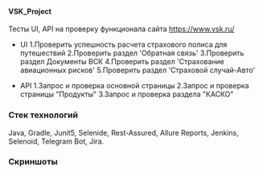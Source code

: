 #### VSK_Project

Тесты UI, API на проверку функционала сайта https://www.vsk.ru/
* UI
1.Проверить успешность расчета страхового полиса для путешествий
2.Проверить раздел 'Обратная связь' 
3.Проверить раздел Документы ВСК
4.Проверить раздел 'Страхование авиационных рисков'
5.Проверить раздел 'Страховой случай-Авто' 

* API
1.Запрос и проверка основной страницы
2.Запрос и проверка страницы "Продукты"
3.Запрос и проверка раздела "КАСКО"

### Стек технологий
Java, Gradle, Junit5, Selenide, Rest-Assured, Allure Reports, Jenkins, Selenoid, Telegram Bot, Jira.

### Скриншоты


